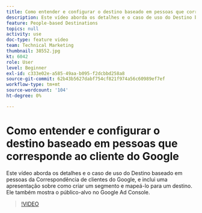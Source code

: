 ```yaml
---
title: Como entender e configurar o destino baseado em pessoas que corresponde ao cliente do Google
description: Este vídeo aborda os detalhes e o caso de uso do Destino baseado em pessoas da Correspondência de clientes do Google, e inclui uma apresentação sobre como criar um segmento e mapeá-lo para um destino. Ele também mostra o público-alvo no Google Ad Console.
feature: People-based Destinations
topics: null
activity: use
doc-type: feature video
team: Technical Marketing
thumbnail: 38552.jpg
kt: 6042
role: User
level: Beginner
exl-id: c333e02e-a585-49aa-b095-f2dcbbd258a8
source-git-commit: 62b43b5627dabf754cf821f974a56c60989ef7ef
workflow-type: tm+mt
source-wordcount: '104'
ht-degree: 0%

---
```


# Como entender e configurar o destino baseado em pessoas que corresponde ao cliente do Google

Este vídeo aborda os detalhes e o caso de uso do Destino baseado em pessoas da Correspondência de clientes do Google, e inclui uma apresentação sobre como criar um segmento e mapeá-lo para um destino. Ele também mostra o público-alvo no Google Ad Console.

>[!VIDEO](https://video.tv.adobe.com/v/38552/?quality=12&learn=on)
